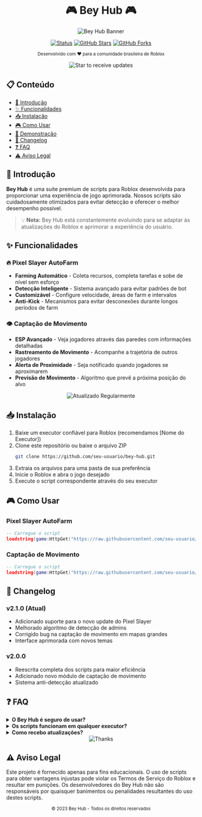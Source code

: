 
# <div align="center">🎮 Bey Hub 🎮</div>

<div align="center">
  
![Bey Hub Banner](https://img.shields.io/badge/BEY%20HUB-Roblox%20Scripts-blueviolet?style=for-the-badge&logo=roblox&logoColor=white)

[![Status](https://img.shields.io/badge/status-ativo-success.svg)](https://github.com/username/bey-hub)
[![GitHub Stars](https://img.shields.io/github/stars/username/bey-hub?style=social)](https://github.com/username/bey-hub/stargazers)
[![GitHub Forks](https://img.shields.io/github/forks/username/bey-hub?style=social)](https://github.com/username/bey-hub/network/members)

</div>

<p align="center">
  <sub>Desenvolvido com ❤️ para a comunidade brasileira de Roblox</sub>
</p>

<div align="center">
  <img src="https://img.shields.io/badge/⭐%20Star%20para%20receber%20atualizações!-yellow?style=for-the-badge" alt="Star to receive updates">
</div>

## 📋 Conteúdo

- [🌟 Introdução](#-introdução)
- [✨ Funcionalidades](#-funcionalidades)
- [📥 Instalação](#-instalação)
- [🎮 Como Usar](#-como-usar)
- [🎥 Demonstração](#-demonstração)
- [📝 Changelog](#-changelog)
- [❓ FAQ](#-faq)
- [⚠️ Aviso Legal](#️-aviso-legal)

## 🌟 Introdução

**Bey Hub** é uma suite premium de scripts para Roblox desenvolvida para proporcionar uma experiência de jogo aprimorada. Nossos scripts são cuidadosamente otimizados para evitar detecção e oferecer o melhor desempenho possível.

> 💡 **Nota:** Bey Hub está constantemente evoluindo para se adaptar às atualizações do Roblox e aprimorar a experiência do usuário.

## ✨ Funcionalidades

### 🔥 Pixel Slayer AutoFarm
- **Farming Automático** - Coleta recursos, completa tarefas e sobe de nível sem esforço
- **Detecção Inteligente** - Sistema avançado para evitar padrões de bot
- **Customizável** - Configure velocidade, áreas de farm e intervalos
- **Anti-Kick** - Mecanismos para evitar desconexões durante longos períodos de farm

### 👁️ Captação de Movimento
- **ESP Avançado** - Veja jogadores através das paredes com informações detalhadas
- **Rastreamento de Movimento** - Acompanhe a trajetória de outros jogadores
- **Alerta de Proximidade** - Seja notificado quando jogadores se aproximarem
- **Previsão de Movimento** - Algoritmo que prevê a próxima posição do alvo

<div align="center">
  <img src="https://img.shields.io/badge/🔄%20Atualizado%20Regularmente-blue?style=for-the-badge" alt="Atualizado Regularmente">
</div>

## 📥 Instalação

1. Baixe um executor confiável para Roblox (recomendamos [Nome do Executor])
2. Clone este repositório ou baixe o arquivo ZIP
   ```bash
   git clone https://github.com/seu-usuario/bey-hub.git
   ```
3. Extraia os arquivos para uma pasta de sua preferência
4. Inicie o Roblox e abra o jogo desejado
5. Execute o script correspondente através do seu executor

## 🎮 Como Usar

### Pixel Slayer AutoFarm
```lua
-- Carregue o script
loadstring(game:HttpGet("https://raw.githubusercontent.com/seu-usuario/bey-hub/main/btupdhub.lua"))()

```

### Captação de Movimento
```lua
-- Carregue o script
loadstring(game:HttpGet("https://raw.githubusercontent.com/seu-usuario/bey-hub/main/keycapc.lua"))()

```

## 📝 Changelog

### v2.1.0 (Atual)
- Adicionado suporte para o novo update do Pixel Slayer
- Melhorado algoritmo de detecção de admins
- Corrigido bug na captação de movimento em mapas grandes
- Interface aprimorada com novos temas

### v2.0.0
- Reescrita completa dos scripts para maior eficiência
- Adicionado novo módulo de captação de movimento
- Sistema anti-detecção atualizado

## ❓ FAQ

<details>
<summary><b>O Bey Hub é seguro de usar?</b></summary>
Sim! Desenvolvemos nossos scripts com foco em segurança. Utilizamos métodos anti-detecção avançados e atualizamos constantemente nossos scripts para evitar banimentos.
</details>

<details>
<summary><b>Os scripts funcionam em qualquer executor?</b></summary>
Nossos scripts são otimizados para executores de nível 7. Recomendamos usar JJS para a melhor experiência.
</details>

<details>
<summary><b>Como recebo atualizações?</b></summary>
Dê uma estrela ao repositório para receber notificações sobre atualizações. Também anunciamos atualizações em nosso Discord.
</details>

<div align="center">
  <img src="https://img.shields.io/badge/⚡%20Obrigado%20por%20escolher%20Bey%20Hub%20⚡-purple?style=for-the-badge" alt="Thanks">
</div>

## ⚠️ Aviso Legal

Este projeto é fornecido apenas para fins educacionais. O uso de scripts para obter vantagens injustas pode violar os Termos de Serviço do Roblox e resultar em punições. Os desenvolvedores do Bey Hub não são responsáveis por quaisquer banimentos ou penalidades resultantes do uso destes scripts.

<div align="center">
  <sub>© 2023 Bey Hub - Todos os direitos reservados</sub>
</div>
